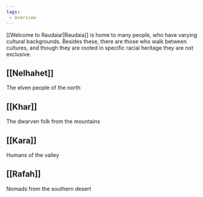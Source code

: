```yaml
---
tags:
 - Overview
---
```



[[Welcome to Raudaia!|Raudaia]] is home to many people, who have varying cultural backgrounds. Besides these, there are those who walk between cultures, and though they are rooted in specific racial heritage they are not exclusive.

## [[Nelhahet]]

The elven people of the north

## [[Khar]]

The dwarven folk from the mountains

## [[Kara]]

Humans of the valley

## [[Rafah]]

Nomads from the southern desert

